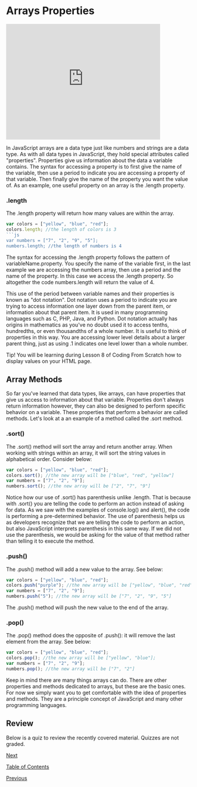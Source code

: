 # Arrays Properties

<iframe width="420" height="315" src="https://player.vimeo.com/external/293743664.hd.mp4?s=197ec1c72764585f4e7e5261bcc5d1a90f1b6995&profile_id=175" frameborder="0" allowfullscreen></iframe>

In JavaScript arrays are a data type just like numbers and strings are a data type. As with all data types in JavaScript, they hold special attributes called "properties". Properties give us information about the data a variable contains. The syntax for accessing a property is to first give the name of the variable, then use a period to indicate you are accessing a property of that variable. Then finally give the name of the property you want the value of. As an example, one useful property on an array is the .length property.

### .length

The .length property will return how many values are within the array.

````js
var colors = ["yellow", "blue", "red"];
colors.length; //the length of colors is 3
```js
var numbers = ["7", "2", "9", "5"];
numbers.length; //the length of numbers is 4
````

The syntax for accessing the .length property follows the pattern of variableName.property. You specify the name of the variable first, in the last example we are accessing the numbers array, then use a period and the name of the property. In this case we access the .length property. So altogether the code numbers.length will return the value of 4.

This use of the period between variable names and their properties is known as "dot notation". Dot notation uses a period to indicate you are trying to access information one layer down from the parent item, or information about that parent item. It is used in many programming languages such as C, PHP, Java, and Python. Dot notation actually has origins in mathematics as you've no doubt used it to access tenths, hundredths, or even thousandths of a whole number. It is useful to think of properties in this way. You are accessing lower level details about a larger parent thing, just as using .1 indicates one level lower than a whole number.

Tip!
You will be learning during Lesson 8 of Coding From Scratch how to display values on your HTML page.

## Array Methods

So far you've learned that data types, like arrays, can have properties that give us access to information about that variable. Properties don't always return information however, they can also be designed to perform specific behavior on a variable. These properties that perform a behavior are called methods. Let's look at a an example of a method called the .sort method.

### .sort()

The .sort() method will sort the array and return another array. When working with strings within an array, it will sort the string values in alphabetical order. Consider below:

```js
var colors = ["yellow", "blue", "red"];
colors.sort(); //the new array will be ["blue", "red", "yellow"]
var numbers = ["7", "2", "9"];
numbers.sort(); //the new array will be ["2", "7", "9"]
```

Notice how our use of .sort() has parenthesis unlike .length. That is because with .sort() you are telling the code to perform an action instead of asking for data. As we saw with the examples of console.log() and alert(), the code is performing a pre-determined behavior. The use of parenthesis helps us as developers recognize that we are telling the code to perform an action, but also JavaScript interprets parenthesis in this same way. If we did not use the parenthesis, we would be asking for the value of that method rather than telling it to execute the method.

### .push()

The .push() method will add a new value to the array. See below:

```js
var colors = ["yellow", "blue", "red"];
colors.push("purple"); //the new array will be ["yellow", "blue", "red", "purple"]
var numbers = ["7", "2", "9"];
numbers.push("5"); //the new array will be ["7", "2", "9", "5"]
```

The .push() method will push the new value to the end of the array.

### .pop()

The .pop() method does the opposite of .push(): it will remove the last element from the array. See below:

```js
var colors = ["yellow", "blue", "red"];
colors.pop(); //the new array will be ["yellow", "blue"];
var numbers = ["7", "2", "9"];
numbers.pop(); //the new array will be ["7", "2"]
```

Keep in mind there are many things arrays can do. There are other properties and methods dedicated to arrays, but these are the basic ones. For now we simply want you to get comfortable with the idea of properties and methods. They are a principle concept of JavaScript and many other programming languages.

## Review

Below is a quiz to review the recently covered material. Quizzes are not graded.

[Next](./4.md)

[Table of Contents](./README.md)

[Previous](./2.md)
